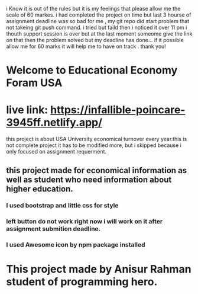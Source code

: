
i Know it is out of the rules but it is my feelings that please allow me the scale of 60 markes. i had completed the project on time but last 3 hourse of assignment deadline was so bad for me , my git repo did start problem that not takeing git push command. i tried but faild then i noticed it over 11 pm i thouth support session is over but at the last moment someome give the link on that then the problem solved  but my deadline has done... if it possible allow me for 60 marks it will help me to have on track . thank you!



#   Welcome to Educational Economy Foram USA

# live link: https://infallible-poincare-3945ff.netlify.app/

this project is about USA University economical turnover every year.this is not complete project it has to be modified more, but i skipped because i only focused on assignment requerment. 


## this project made for economical information as well as student who need information about higher education.



### I used bootstrap and little css for style 



### left button do not work right now i will work on it after assignment submition deadline. 



### I used Awesome icon by npm package installed

# This project made by Anisur Rahman student of programming hero.

